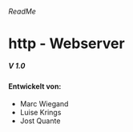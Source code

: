 ###### ReadMe ######

# http - Webserver #
##### V 1.0                    

#### Entwickelt von:  
* Marc Wiegand
* Luise Krings
* Jost Quante